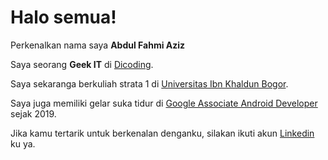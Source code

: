 # Halo semua! 

Perkenalkan nama saya **Abdul Fahmi Aziz**

Saya seorang **Geek IT** di [Dicoding](https://www.dicoding.com/).

Saya sekaranga berkuliah strata 1 di [Universitas Ibn Khaldun Bogor](https://uika-bogor.ac.id/).

Saya juga memiliki gelar suka tidur di [Google Associate Android Developer](https://www.credential.net/h5deoi5h) sejak 2019.

Jika kamu tertarik untuk berkenalan denganku, silakan ikuti akun [Linkedin](https://www.linkedin.com/in/abdul-fahmi-aziz/) ku ya.
